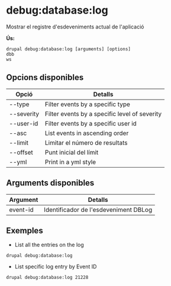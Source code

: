 # debug:database:log
Mostrar el registre d'esdeveniments actual de l'aplicació

**Ús:**
```
drupal debug:database:log [arguments] [options]
dbb
ws
```

## Opcions disponibles
Opció | Detalls
-------|-------------
--type | Filter events by a specific type
--severity | Filter events by a specific level of severity
--user-id | Filter events by a specific user id
--asc | List events in ascending order
--limit | Limitar el número de resultats
--offset | Punt inicial del límit
--yml | Print in a yml style

## Arguments disponibles
Argument | Detalls
---------|-------------
event-id | Identificador de l'esdeveniment DBLog

## Exemples
* List all the entries on the log
```
drupal debug:database:log
```
* List specific log entry by Event ID
```
drupal debug:database:log 21228
```
